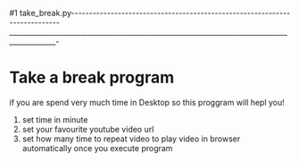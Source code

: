 #1 take_break.py---------------------------------------------------------------------------
___________________________________________________________________________________________-

# Take a break program
if you are spend very much time in Desktop so this proggram will hepl you!

1. set time in minute
2. set your favourite youtube video url
3. set how many time to repeat video to play video in browser automatically once you execute program
